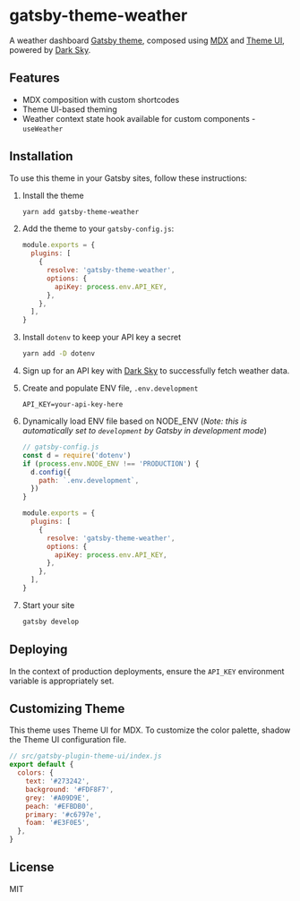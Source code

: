 # gatsby-theme-weather

A weather dashboard [Gatsby theme](https://www.gatsbyjs.org/docs/themes/), composed using [MDX](https://mdxjs.com/) and [Theme UI](https://theme-ui.com/), powered by [Dark Sky](https://darksky.net/dev).

## Features

- MDX composition with custom shortcodes
- Theme UI-based theming
- Weather context state hook available for custom components - `useWeather`

## Installation

To use this theme in your Gatsby sites, follow these instructions:

1. Install the theme

   ```sh
   yarn add gatsby-theme-weather
   ```

2. Add the theme to your `gatsby-config.js`:

   ```js
   module.exports = {
     plugins: [
       {
         resolve: 'gatsby-theme-weather',
         options: {
           apiKey: process.env.API_KEY,
         },
       },
     ],
   }
   ```

3. Install `dotenv` to keep your API key a secret

   ```sh
   yarn add -D dotenv
   ```

4. Sign up for an API key with [Dark Sky](https://darksky.net/dev) to successfully fetch weather data.

5. Create and populate ENV file, `.env.development`

   ```text
   API_KEY=your-api-key-here
   ```

6. Dynamically load ENV file based on NODE_ENV (_Note: this is automatically set to `development` by Gatsby in development mode_)

   ```js
   // gatsby-config.js
   const d = require('dotenv')
   if (process.env.NODE_ENV !== 'PRODUCTION') {
     d.config({
       path: `.env.development`,
     })
   }

   module.exports = {
     plugins: [
       {
         resolve: 'gatsby-theme-weather',
         options: {
           apiKey: process.env.API_KEY,
         },
       },
     ],
   }
   ```

7. Start your site

   ```sh
   gatsby develop
   ```

## Deploying

In the context of production deployments, ensure the `API_KEY` environment variable is appropriately set.

## Customizing Theme

This theme uses Theme UI for MDX. To customize the color palette, shadow the Theme UI configuration file.

```js
// src/gatsby-plugin-theme-ui/index.js
export default {
  colors: {
    text: '#273242',
    background: '#FDF8F7',
    grey: '#A09D9E',
    peach: '#EFBDB0',
    primary: '#c6797e',
    foam: '#E3F0E5',
  },
}
```

## License

MIT
